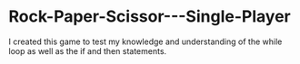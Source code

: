# Rock-Paper-Scissor---Single-Player

I created this game to test my knowledge and understanding of the while loop as well as the if and then statements.

